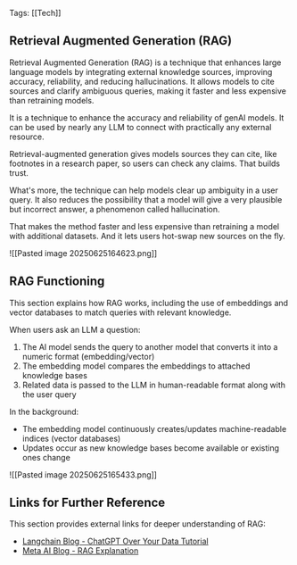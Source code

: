 Tags: [[Tech]]

## Retrieval Augmented Generation (RAG)

Retrieval Augmented Generation (RAG) is a technique that enhances large language models by integrating external knowledge sources, improving accuracy, reliability, and reducing hallucinations. It allows models to cite sources and clarify ambiguous queries, making it faster and less expensive than retraining models.

It is a technique to enhance the accuracy and reliability of genAI models. It can be used by nearly any LLM to connect with practically any external resource.

Retrieval-augmented generation gives models sources they can cite, like footnotes in a research paper, so users can check any claims. That builds trust.

What's more, the technique can help models clear up ambiguity in a user query. It also reduces the possibility that a model will give a very plausible but incorrect answer, a phenomenon called hallucination.

That makes the method faster and less expensive than retraining a model with additional datasets. And it lets users hot-swap new sources on the fly.

![[Pasted image 20250625164623.png]]

## RAG Functioning

This section explains how RAG works, including the use of embeddings and vector databases to match queries with relevant knowledge.

When users ask an LLM a question:
1. The AI model sends the query to another model that converts it into a numeric format (embedding/vector)
2. The embedding model compares the embeddings to attached knowledge bases
3. Related data is passed to the LLM in human-readable format along with the user query

In the background:
- The embedding model continuously creates/updates machine-readable indices (vector databases)
- Updates occur as new knowledge bases become available or existing ones change

![[Pasted image 20250625165433.png]]

## Links for Further Reference

This section provides external links for deeper understanding of RAG:

- [Langchain Blog - ChatGPT Over Your Data Tutorial](https://blog.langchain.com/tutorial-chatgpt-over-your-data/)
- [Meta AI Blog - RAG Explanation](https://ai.meta.com/blog/retrieval-augmented-generation-streamlining-the-creation-of-intelligent-natural-language-processing-models/)
